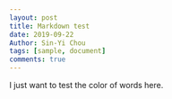 ```yaml
---
layout: post
title: Markdown test
date: 2019-09-22
Author: Sin-Yi Chou
tags: [sample, document]
comments: true
---
```


I just want to test the color of words here.
